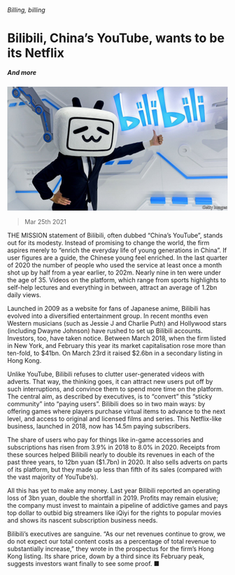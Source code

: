 ###### Billing, billing

# Bilibili, China’s YouTube, wants to be its Netflix 

##### And more 

![image](images/20210327_wbp502.jpg) 

> Mar 25th 2021 

THE MISSION statement of Bilibili, often dubbed “China’s YouTube”, stands out for its modesty. Instead of promising to change the world, the firm aspires merely to “enrich the everyday life of young generations in China”. If user figures are a guide, the Chinese young feel enriched. In the last quarter of 2020 the number of people who used the service at least once a month shot up by half from a year earlier, to 202m. Nearly nine in ten were under the age of 35. Videos on the platform, which range from sports highlights to self-help lectures and everything in between, attract an average of 1.2bn daily views.

Launched in 2009 as a website for fans of Japanese anime, Bilibili has evolved into a diversified entertainment group. In recent months even Western musicians (such as Jessie J and Charlie Puth) and Hollywood stars (including Dwayne Johnson) have rushed to set up Bilibili accounts. Investors, too, have taken notice. Between March 2018, when the firm listed in New York, and February this year its market capitalisation rose more than ten-fold, to $41bn. On March 23rd it raised $2.6bn in a secondary listing in Hong Kong.


Unlike YouTube, Bilibili refuses to clutter user-generated videos with adverts. That way, the thinking goes, it can attract new users put off by such interruptions, and convince them to spend more time on the platform. The central aim, as described by executives, is to “convert” this “sticky community” into “paying users”. Bilibili does so in two main ways: by offering games where players purchase virtual items to advance to the next level, and access to original and licensed films and series. This Netflix-like business, launched in 2018, now has 14.5m paying subscribers.

The share of users who pay for things like in-game accessories and subscriptions has risen from 3.9% in 2018 to 8.0% in 2020. Receipts from these sources helped Bilibili nearly to double its revenues in each of the past three years, to 12bn yuan ($1.7bn) in 2020. It also sells adverts on parts of its platform, but they made up less than fifth of its sales (compared with the vast majority of YouTube’s).

All this has yet to make any money. Last year Bilibili reported an operating loss of 3bn yuan, double the shortfall in 2019. Profits may remain elusive; the company must invest to maintain a pipeline of addictive games and pays top dollar to outbid big streamers like iQiyi for the rights to popular movies and shows its nascent subscription business needs.

Bilibili’s executives are sanguine. “As our net revenues continue to grow, we do not expect our total content costs as a percentage of total revenue to substantially increase,” they wrote in the prospectus for the firm’s Hong Kong listing. Its share price, down by a third since its February peak, suggests investors want finally to see some proof. ■

